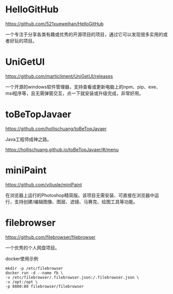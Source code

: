 # HelloGitHub

https://github.com/521xueweihan/HelloGitHub

一个专注于分享各类有趣或优秀的开源项目的项目，通过它可以发现很多实用的或者好玩的项目。

# UniGetUI

https://github.com/marticliment/UniGetUI/releases

一个开源的windows软件管理器，支持查看或更新电脑上的npm、pip、exe、msi程序等，且无需弹窗交互，点一下就安装或升级完成，非常好用。

# toBeTopJavaer

https://github.com/hollischuang/toBeTopJavaer

Java工程师成神之路。

https://hollischuang.github.io/toBeTopJavaer/#/menu

# miniPaint

https://github.com/viliusle/miniPaint

在浏览器上运行的Photoshop精简版。该项目无需安装、可直接在浏览器中运行，支持创建/编辑图像、图层、滤镜、马赛克、绘图工具等功能。

# filebrowser

https://github.com/filebrowser/filebrowser

一个优秀的个人网盘项目。

docker使用示例

```
mkdir -p /etc/filebrowser
docker run -d --name fb \
-v /etc/filebrowser/.filebrowser.json:/.filebrowser.json \
-v /opt:/opt \
-p 8080:80 filebrowser/filebrowser
```
